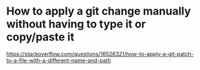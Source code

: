 # How to apply a git change manually without having to type it or copy/paste it

https://stackoverflow.com/questions/16526321/how-to-apply-a-git-patch-to-a-file-with-a-different-name-and-path
